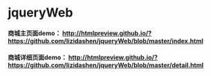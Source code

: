 # jqueryWeb

#### 商城主页面demo： http://htmlpreview.github.io/?https://github.com/lizidashen/jqueryWeb/blob/master/index.html
#### 商城详细页面demo： http://htmlpreview.github.io/?https://github.com/lizidashen/jqueryWeb/blob/master/detail.html
